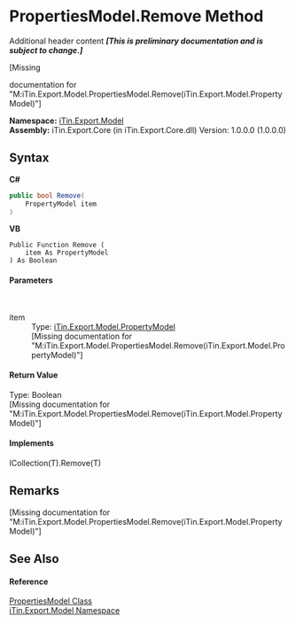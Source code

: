 # PropertiesModel.Remove Method 
Additional header content _**\[This is preliminary documentation and is subject to change.\]**_

\[Missing <summary> documentation for "M:iTin.Export.Model.PropertiesModel.Remove(iTin.Export.Model.PropertyModel)"\]

**Namespace:**&nbsp;<a href="ef57ffcc-e95e-b212-5a46-9aa6f5a3511f">iTin.Export.Model</a><br />**Assembly:**&nbsp;iTin.Export.Core (in iTin.Export.Core.dll) Version: 1.0.0.0 (1.0.0.0)

## Syntax

**C#**<br />
``` C#
public bool Remove(
	PropertyModel item
)
```

**VB**<br />
``` VB
Public Function Remove ( 
	item As PropertyModel
) As Boolean
```


#### Parameters
&nbsp;<dl><dt>item</dt><dd>Type: <a href="ea642bed-24ba-ed0b-e981-9c4e7b2cde82">iTin.Export.Model.PropertyModel</a><br />\[Missing <param name="item"/> documentation for "M:iTin.Export.Model.PropertiesModel.Remove(iTin.Export.Model.PropertyModel)"\]</dd></dl>

#### Return Value
Type: Boolean<br />\[Missing <returns> documentation for "M:iTin.Export.Model.PropertiesModel.Remove(iTin.Export.Model.PropertyModel)"\]

#### Implements
ICollection(T).Remove(T)<br />

## Remarks
\[Missing <remarks> documentation for "M:iTin.Export.Model.PropertiesModel.Remove(iTin.Export.Model.PropertyModel)"\]

## See Also


#### Reference
<a href="b0b4af43-2796-737a-c6d3-c99da922e088">PropertiesModel Class</a><br /><a href="ef57ffcc-e95e-b212-5a46-9aa6f5a3511f">iTin.Export.Model Namespace</a><br />